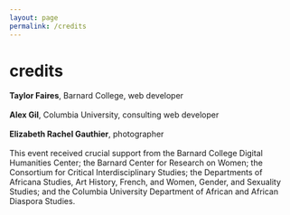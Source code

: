 ```yaml
---
layout: page
permalink: /credits
---
```

<div id="column-a"><h1>credits</h1></div>


<div id="column-b"><p>
<strong>Taylor Faires</strong>, Barnard College, web developer <br><br>
<strong>Alex Gil</strong>, Columbia University, consulting web developer<br><br>
<strong>Elizabeth Rachel Gauthier</strong>, photographer<br><br>
This event received crucial support from the Barnard College Digital Humanities Center; the Barnard Center for Research on Women; the Consortium for Critical Interdisciplinary Studies; the Departments of Africana Studies, Art History, French, and Women, Gender, and Sexuality Studies; and the Columbia University Department of African and African Diaspora Studies.

</p>
</div>